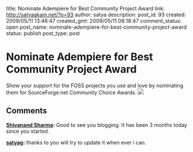 title: Nominate Adempiere for Best Community Project Award
link: http://satyaakam.net/?p=93
author: satya
description: 
post_id: 93
created: 2009/05/11 13:48:47
created_gmt: 2009/05/11 08:18:47
comment_status: open
post_name: nominate-adempiere-for-best-community-project-award
status: publish
post_type: post

# Nominate Adempiere for Best Community Project Award

Show your support for the FOSS projects you use and love by nominating them for SourceForge.net Community Choice Awards. ![](http://sourceforge.net/images/cca/cca_nominate.png)

## Comments

**[Shivanand Sharma](#4 "2009-05-15 09:20:03"):** Good to see you blogging. It has been 3 months today since you started.

**[satyag](#5 "2009-05-15 10:06:46"):** thanks to you will try to update it when ever i can.

